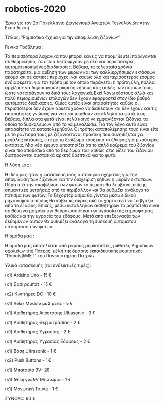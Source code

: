# robotics-2020
Έργο για τον 2ο Πανελλήνιο Διαγωνισμό Ανοιχτών Τεχνολογιών στην Εκπαίδευση


Τίτλος: "Ρομποτικό όχημα για την αποψίλωση ζιζανίων"

Γενικό Πρόβλημα :

Τα περισσότερα λαχανικά που μπορεί κανείς να προμηθευτεί παράγονται σε θερμοκήπια, τα οποία λειτουργούν με όλο και περισσότερες αυτοματοποιημένες διαδικασίες. Βέβαια, τα τελευταία χρόνια παρατηρείται μία αύξηση των μικρών και των καλλιεργήσιμων εκτάσεων ακόμα και σε αστικές περιοχές. Και καθώς όλο και περισσότερος κόσμος ενδιαφέρεται για τον τρόπο με τον οποίο παράγεται η πρώτη ύλη, πολλοί αρχίζουν να δημιουργούν μικρούς κήπους στις αυλές των σπιτιών τους, ώστε να παράγουν τα δικά τους λαχανικά. Εκεί λόγω κόστους αλλά και πολύ περιορισμένων επιλογών δεν έχουν εφαρμοστεί στον ίδιο βαθμό αυτόματες διαδικασίες. Όμως αυτές είναι απαραίτητες καθώς οι περισσότεροι δεν έχουν αρκετό χρόνο να διαθέσουν και δεν έχουν και τις απαραίτητες γνώσεις για να περιποιηθούν κατάλληλα τα φυτά τους.
Βέβαια, δίπλα στα φυτά είναι πολύ κοινό να εμφανίζονται ζιζάνια, τα οποία το δυσκολεύουν από το να μεγαλώσει. Για τον λόγο αυτό είναι απαραίτητο να καταπολεμηθούν. Οι τρόποι καταπολέμησης τους είναι είτε με το ράντισμα τους με ζιζανιοκτόνα, πρακτική που συνηθίζεται για μεγάλες εκτάσεις,  είτε με το ξερίζωμα τους από το έδαφος για μικρότερες εκτάσεις. Μια νέα έρευνα υποστηρίζει ότι το απλό κούρεμα του ζιζανίου είναι πιο αποδοτικό από το ξερίζωμα του, καθώς στις ρίζες του ζιζανίου διατηρούνται συστατικά αρκετά θρεπτικά για το φυτό.


Η λύση μας :

Η ιδέα μας ήταν η κατασκευή ενός αυτόνομου οχήματος για την αποψίλωση των ζιζανίων και την διαχείριση κήπων ή μικρών εκτάσεων. Πέρα από την αποψίλωση των φυτών το ρομπότ θα λαμβάνει επίσης σημαντικές μετρήσεις από το περιβάλλον και θα ρυθμίζει ανάλογα το πότισμα των φυτών. Το ξεχορτάριασμα θα γίνεται μέσω ειδικού μηχανισμού ο οποίος θα κόβει τις άκρες από τα χόρτα αντί να τα βγάζει από το έδαφος. Επίσης, μέσω κατάλληλων αισθητήρων το ρομπότ θα είναι σε θέση να μετράει την θερμοκρασία και την υγρασία της ατμόσφαιρας καθώς και την υγρασία του εδάφους. Μετά από επεξεργασία των δεδομένων αυτών θα ρυθμίζει ανάλογα τη συσκευή αυτόματου ποτίσματος των φυτών.

Η ομάδα μας :

Η ομάδα μας αποτελείται από μικρούς ρομποτιστές, μαθητές Δημοτικών σχολείων της Πάτρας, μέλη της δράσης εκπαιδευτικής ρομποτικής "Robots@ΜΕΤ" του Πανεπιστημίου Πατρών.

Υλικά κατασκευής (και ενδεικτικές τιμές):

(x1) Arduino Uno - 15 €

(x1) Σασί ρομπότ - 15 €

(x2) Κινητήρες DC - 10 €

(x1) Relay Module με 2 ρελέ - 5 €

(x1) Αισθητήρας Απόστασης Ultrasonic - 3 €

(x1) Αισθητήρας Θερμοκρασίας - 2 €

(x1) Αισθητήρας Υγρασίας - 2 €

(x1) Αισθητήρας Υγρασίας Εδάφους - 2 €

(x1) Βάση Ultrasonic - 1 €

(x2) Push Buttons - 1 €

(x1) Μπαταρία 9V- 2€

(x1) Θήκη για 9V Μπαταρία - 1 €

(x1) Μονωτική Ταινία - 1 €

ΣΥΝΟΛΟ: 60 €
